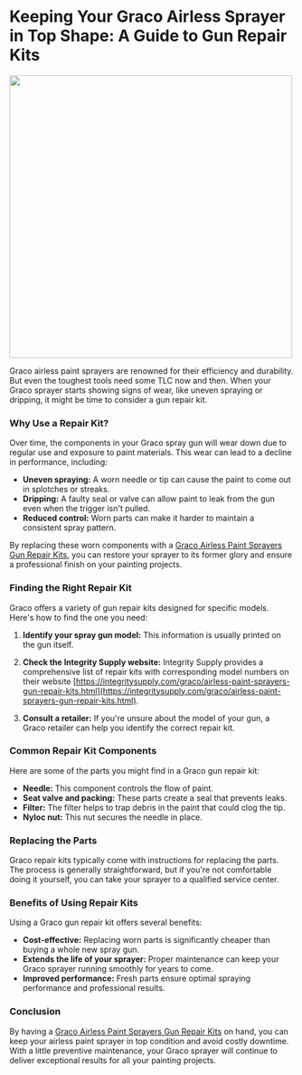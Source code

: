 # Keeping Your Graco Airless Sprayer in Top Shape: A Guide to Gun Repair Kits

<img src="https://integritysupply.com/media/catalog/product/cache/42a8d44f0cb2f10b14ad56a85e352dc6/n/e/new_contractor_and_ftx_repair_kit_h3c3v5k8zv7rhjhy.jpg" width="500" height="500">

Graco airless paint sprayers are renowned for their efficiency and durability. But even the toughest tools need some TLC now and then.  When your Graco sprayer starts showing signs of wear, like uneven spraying or dripping, it might be time to consider a gun repair kit.

### Why Use a Repair Kit?

Over time, the components in your Graco spray gun will wear down due to regular use and exposure to paint materials. This wear can lead to a decline in performance, including:

* **Uneven spraying:** A worn needle or tip can cause the paint to come out in splotches or streaks.
* **Dripping:** A faulty seal or valve can allow paint to leak from the gun even when the trigger isn't pulled.
* **Reduced control:** Worn parts can make it harder to maintain a consistent spray pattern.

By replacing these worn components with a [Graco Airless Paint Sprayers Gun Repair Kits](https://integritysupply.com/graco/airless-paint-sprayers-gun-repair-kits.html), you can restore your sprayer to its former glory and ensure a professional finish on your painting projects.

### Finding the Right Repair Kit

Graco offers a variety of gun repair kits designed for specific models.  Here's how to find the one you need:

1. **Identify your spray gun model:**  This information is usually printed on the gun itself.

2. **Check the  Integrity Supply website:**  Integrity Supply provides a comprehensive list of repair kits with corresponding model numbers on their website [https://integritysupply.com/graco/airless-paint-sprayers-gun-repair-kits.html](https://integritysupply.com/graco/airless-paint-sprayers-gun-repair-kits.html).

3. **Consult a retailer:** If you're unsure about the model of your gun, a Graco retailer can help you identify the correct repair kit.

### Common Repair Kit Components

Here are some of the parts you might find in a Graco gun repair kit:

* **Needle:** This component controls the flow of paint.
* **Seat valve and packing:** These parts create a seal that prevents leaks.
* **Filter:**  The filter helps to trap debris in the paint that could clog the tip.
* **Nyloc nut:** This nut secures the needle in place.

### Replacing the Parts

Graco repair kits typically come with instructions for replacing the parts. The process is generally straightforward, but if you're not comfortable doing it yourself, you can take your sprayer to a qualified service center.

### Benefits of Using Repair Kits

Using a Graco gun repair kit offers several benefits:

* **Cost-effective:** Replacing worn parts is significantly cheaper than buying a whole new spray gun.
* **Extends the life of your sprayer:**  Proper maintenance can keep your Graco sprayer running smoothly for years to come.
* **Improved performance:**  Fresh parts ensure optimal spraying performance and professional results.

### Conclusion

By having a [Graco Airless Paint Sprayers Gun Repair Kits](https://integritysupply.com/graco/airless-paint-sprayers-gun-repair-kits.html) on hand, you can keep your airless paint sprayer in top condition and avoid costly downtime.  With a little preventive maintenance, your Graco sprayer will continue to deliver exceptional results for all your painting projects.
